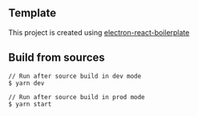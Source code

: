 ## Template

This project is created using [electron-react-boilerplate](https://github.com/electron-react-boilerplate/electron-react-boilerplate)

## Build from sources

```
// Run after source build in dev mode
$ yarn dev

// Run after source build in prod mode
$ yarn start
```
